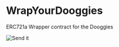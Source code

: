 # WrapYourDooggies
ERC721a Wrapper contract for the Dooggies

![Send it](https://tenor.com/view/tunahands-dogearmy-dogecoin-doge-gif-22775783)

